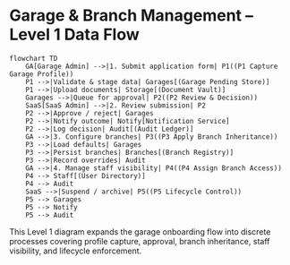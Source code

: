 # Garage & Branch Management – Level 1 Data Flow

```mermaid
flowchart TD
    GA[Garage Admin] -->|1. Submit application form| P1((P1 Capture Garage Profile))
    P1 -->|Validate & stage data| Garages[(Garage Pending Store)]
    P1 -->|Upload documents| Storage[(Document Vault)]
    Garages -->|Queue for approval| P2((P2 Review & Decision))
    SaaS[SaaS Admin] -->|2. Review submission| P2
    P2 -->|Approve / reject| Garages
    P2 -->|Notify outcome| Notify[Notification Service]
    P2 -->|Log decision| Audit[(Audit Ledger)]
    GA -->|3. Configure branches| P3((P3 Apply Branch Inheritance))
    P3 -->|Load defaults| Garages
    P3 -->|Persist branches| Branches[(Branch Registry)]
    P3 -->|Record overrides| Audit
    GA -->|4. Manage staff visibility| P4((P4 Assign Branch Access))
    P4 --> Staff[(User Directory)]
    P4 --> Audit
    SaaS -->|Suspend / archive| P5((P5 Lifecycle Control))
    P5 --> Garages
    P5 --> Notify
    P5 --> Audit
```

This Level 1 diagram expands the garage onboarding flow into discrete processes covering profile capture, approval, branch inheritance, staff visibility, and lifecycle enforcement.
